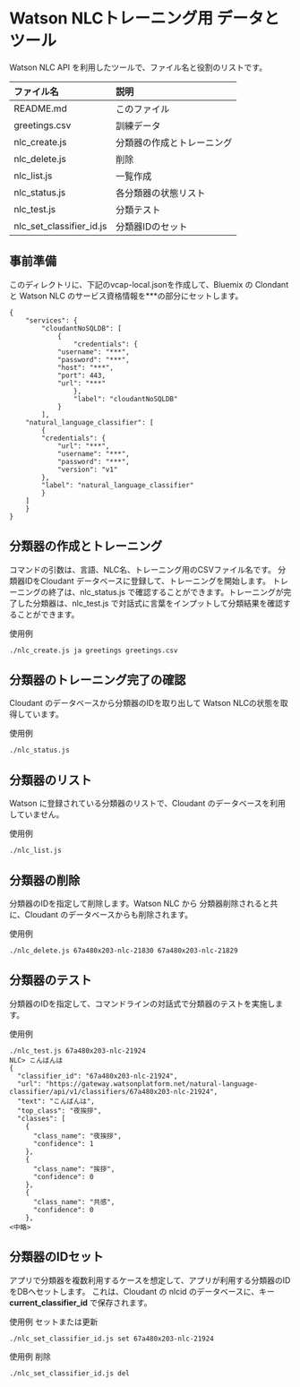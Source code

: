 # Watson NLCトレーニング用 データとツール

Watson NLC API を利用したツールで、ファイル名と役割のリストです。

| ファイル名       | 説明                         |
|:-----------------|:-----------------------------|
| README.md        |このファイル                  |
| greetings.csv    |訓練データ                    |
| nlc_create.js    |分類器の作成とトレーニング    |
| nlc_delete.js    |削除                          |
| nlc_list.js      |一覧作成                      |
| nlc_status.js    |各分類器の状態リスト          |
| nlc_test.js      |分類テスト                    |
| nlc_set_classifier_id.js | 分類器IDのセット     |


## 事前準備
このディレクトリに、下記のvcap-local.jsonを作成して、Bluemix の Clondant と Watson NLC のサービス資格情報を***の部分にセットします。

~~~
{
    "services": {
        "cloudantNoSQLDB": [
            {
                "credentials": {
		    "username": "***",
		    "password": "***",
		    "host": "***",
		    "port": 443,
		    "url": "***"
                },
                "label": "cloudantNoSQLDB"
            }
        ],
	"natural_language_classifier": [
	    {
		"credentials": {
		    "url": "***",
		    "username": "***",
		    "password": "***",
		    "version": "v1"
		},
		"label": "natural_language_classifier"
	    }
	]
    }
}
~~~


## 分類器の作成とトレーニング

コマンドの引数は、言語、NLC名、トレーニング用のCSVファイル名です。 分類器IDをCloudant データベースに登録して、トレーニングを開始します。 トレーニングの終了は、nlc_status.js で確認することができます。トレーニングが完了した分類器は、nlc_test.js で対話式に言葉をインプットして分類結果を確認することができます。

使用例

~~~
./nlc_create.js ja greetings greetings.csv
~~~


## 分類器のトレーニング完了の確認

Cloudant のデータベースから分類器のIDを取り出して Watson NLCの状態を取得しています。

使用例

~~~
./nlc_status.js
~~~


## 分類器のリスト

Watson に登録されている分類器のリストで、Cloudant のデータベースを利用していません。

使用例

~~~
./nlc_list.js
~~~


## 分類器の削除

分類器のIDを指定して削除します。Watson NLC から 分類器削除されると共に、Cloudant のデータベースからも削除されます。

使用例

~~~
./nlc_delete.js 67a480x203-nlc-21830 67a480x203-nlc-21829
~~~


## 分類器のテスト

分類器のIDを指定して、コマンドラインの対話式で分類器のテストを実施します。

使用例

~~~
./nlc_test.js 67a480x203-nlc-21924
NLC> こんばんは
{
  "classifier_id": "67a480x203-nlc-21924",
  "url": "https://gateway.watsonplatform.net/natural-language-classifier/api/v1/classifiers/67a480x203-nlc-21924",
  "text": "こんばんは",
  "top_class": "夜挨拶",
  "classes": [
    {
      "class_name": "夜挨拶",
      "confidence": 1
    },
    {
      "class_name": "挨拶",
      "confidence": 0
    },
    {
      "class_name": "共感",
      "confidence": 0
    },
<中略>
~~~



## 分類器のIDセット

アプリで分類器を複数利用するケースを想定して、アプリが利用する分類器のIDをDBへセットします。
これは、Cloudant の nlcid のデータベースに、キー **current_classifier_id** で保存されます。

使用例 セットまたは更新

~~~
./nlc_set_classifier_id.js set 67a480x203-nlc-21924
~~~
使用例 削除

~~~
./nlc_set_classifier_id.js del
~~~

